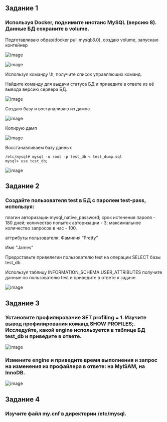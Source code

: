 ## Задание 1
### Используя Docker, поднимите инстанс MySQL (версию 8). Данные БД сохраните в volume.

Подготавливаю образ(docker pull mysql:8.0), создаю volume, запускаю контейнер

![image](https://github.com/dikalov/devops-28/assets/126553776/75ad60e6-8245-4eed-9659-b4239635abf6)

![image](https://github.com/dikalov/devops-28/assets/126553776/04af17bb-1b90-444b-97af-208d017c9770)

Используя команду \h, получите список управляющих команд.

Найдите команду для выдачи статуса БД и приведите в ответе из её вывода версию сервера БД.

![image](https://github.com/dikalov/devops-28/assets/126553776/ce462394-416e-49bf-b7bd-b4288a86d33d)

Создаю базу и востаналиваю из дампа

![image](https://github.com/dikalov/devops-28/assets/126553776/2e538ae7-4ce3-4c0f-b08f-ec74a7b4d42d)

Копирую дамп

![image](https://github.com/dikalov/devops-28/assets/126553776/5c77eedd-3736-4e2c-8450-7e8766309d06)

Восстанавливаем базу данных
```
/etc/mysql# mysql -u root -p test_db < test_dump.sql
mysql> use test_db;
```
![image](https://github.com/dikalov/devops-28/assets/126553776/5d101e83-c85c-40fd-b2f1-a501af7f9ce7)

## Задание 2
### Создайте пользователя test в БД c паролем test-pass, используя:
плагин авторизации mysql_native_password; срок истечения пароля - 180 дней; количество попыток авторизации - 3; максимальное количество запросов в час - 100.

аттрибуты пользователя: 
Фамилия “Pretty”

Имя “James”

Предоставьте привелегии пользователю test на операции SELECT базы test_db.

Используя таблицу INFORMATION_SCHEMA.USER_ATTRIBUTES получите данные по пользователю test и приведите в ответе к задаче.

![image](https://github.com/dikalov/devops-28/assets/126553776/fb9e074c-1a1c-4bed-a617-641a42adea4b)

## Задание 3
### Установите профилирование SET profiling = 1. Изучите вывод профилирования команд SHOW PROFILES;. Исследуйте, какой engine используется в таблице БД test_db и приведите в ответе. 

![image](https://github.com/dikalov/devops-28/assets/126553776/2d66abec-c816-45a4-9d36-15194d75927b)

### Измените engine и приведите время выполнения и запрос на изменения из профайлера в ответе: на MyISAM, на InnoDB.

![image](https://github.com/dikalov/devops-28/assets/126553776/0da19d8f-3560-425a-bd75-7bcaceff43f5)

## Задание 4
### Изучите файл my.cnf в директории /etc/mysql.



